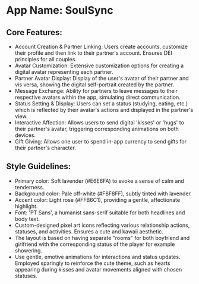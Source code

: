 # **App Name**: SoulSync

## Core Features:

- Account Creation & Partner Linking: Users create accounts, customize their profile and then link to their partner's account. Ensures DEI principles for all couples.
- Avatar Customization: Extensive customization options for creating a digital avatar representing each partner.
- Partner Avatar Display: Display of the user's avatar of their partner and vis versa, showing the digital self-portrait created by the partner.
- Message Exchange: Ability for partners to leave messages to their respective avatars within the app, simulating direct communication.
- Status Setting & Display: Users can set a status (studying, eating, etc.) which is reflected by their avatar's actions and displayed in the partner's view.
- Interactive Affection: Allows users to send digital 'kisses' or 'hugs' to their partner's avatar, triggering corresponding animations on both devices.
- Gift Giving: Allows one user to spend in-app currency to send gifts for their partner's character.

## Style Guidelines:

- Primary color: Soft lavender (#E6E6FA) to evoke a sense of calm and tenderness.
- Background color: Pale off-white (#F8F8FF), subtly tinted with lavender.
- Accent color: Light rose (#FFB6C1), providing a gentle, affectionate highlight.
- Font: 'PT Sans', a humanist sans-serif suitable for both headlines and body text.
- Custom-designed pixel art icons reflecting various relationship actions, statuses, and activities. Ensures a cute and kawaii aesthetic.
- The layout is based on having separate "rooms" for both boyfriend and girlfriend with the corresponding status of the player for example showering.
- Use gentle, emotive animations for interactions and status updates. Employed sparingly to reinforce the cute theme, such as hearts appearing during kisses and avatar movements aligned with chosen statuses.